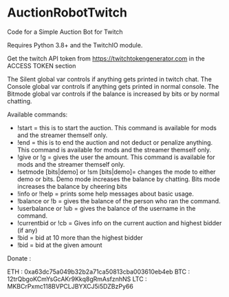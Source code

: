 # AuctionRobotTwitch
Code for a Simple Auction Bot for Twitch

Requires Python 3.8+ and the TwitchIO module.

Get the twitch API token from https://twitchtokengenerator.com in the ACCESS TOKEN section

The Silent global var controls if anything gets printed in twitch chat.
The Console global var controls if anything gets printed in normal console.
The Bitmode global var controls if the balance is increased by bits or by normal chatting.

Available commands:
 - !start = this is to start the auction. This command is available for mods and the streamer themself only.
 - !end = this is to end the auction and not deduct or penalize anything. This command is available for mods and the streamer themself only.
 - !give <amount> <username> or !g <amount> <username>  = gives the user the amount. This command is available for mods and the streamer themself only.
 - !setmode [bits|demo] or !sm [bits|demo]= changes the mode to either demo or bits. Demo mode increases the balance by chatting. Bits mode increases the balance by cheering bits
 - !info or !help = prints some help messages about basic usage.
 - !balance or !b = gives the balance of the person who ran the command. 
 - !userbalance <username> or !ub <username> = gives the balance of the username in the command.
 - !currentbid or !cb = Gives info on the current auction and highest bidder (if any)
 - !bid = bid at 10 more than the highest bidder
 - !bid <amount> = bid at the given amount
 
 
 Donate :
 
 ETH : 0xa63dc75a049b32b2a71ca50813cba003610eb4eb
 BTC : 12trQbgoKCmYsGcAKr9Kkq8gRmAsfznhNS
 LTC : MKBCrPxmc118BVPCLJBYXCJ5i5DZBzPy66
